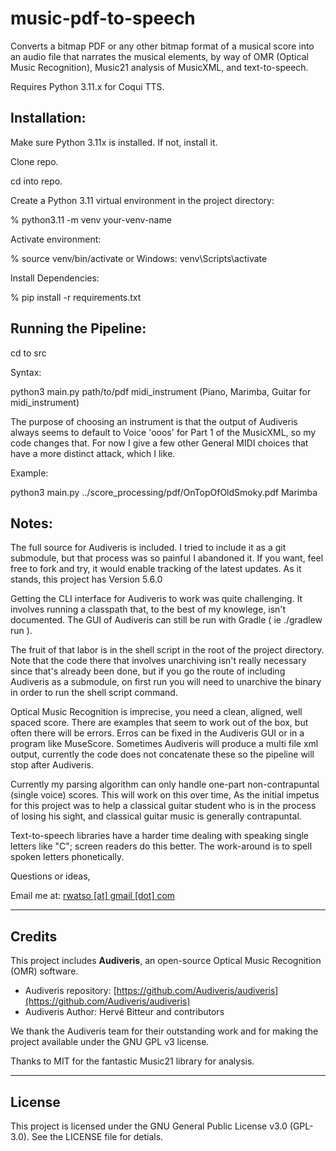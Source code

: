# music-pdf-to-speech

Converts a bitmap PDF or any other bitmap format of a musical score into an audio file that narrates 
the musical elements, by way of OMR (Optical Music Recognition), Music21 analysis of MusicXML, 
and text-to-speech.

Requires Python 3.11.x for Coqui TTS. 

## Installation:

Make sure Python 3.11x is installed. If not, install it. 

Clone repo. 

cd into repo. 

Create a Python 3.11 virtual environment in the project directory:   

% python3.11 -m venv your-venv-name

Activate environment:   

% source venv/bin/activate  or Windows:  venv\Scripts\activate

Install Dependencies:    

% pip install -r requirements.txt

## Running the Pipeline:

cd to src 

Syntax:

python3 main.py path/to/pdf midi_instrument   (Piano, Marimba, Guitar for midi_instrument)

The purpose of choosing an instrument is that the output of Audiveris always seems to 
default to Voice 'ooos' for Part 1 of the MusicXML, so my code changes that. For now I give a few 
other General MIDI choices that have a more distinct attack, which I like. 

Example:

python3 main.py ../score_processing/pdf/OnTopOfOldSmoky.pdf Marimba

## Notes:

The full source for Audiveris is included. I tried to include it as a git submodule,
but that process was so painful I abandoned it. If you want, feel free to fork and try,
it would enable tracking of the latest updates. As it stands, this project has Version 5.6.0

Getting the CLI interface for Audiveris to work was quite challenging. It involves running a 
classpath that, to the best of my knowlege, isn't documented. The GUI of Audiveris can still 
be run with Gradle ( ie  ./gradlew run ).

The fruit of that labor is in the shell script in the root of the project directory.
Note that the code there that involves unarchiving isn't really necessary since that's already
been done, but if you go the route of including Audiveris as a submodule, on first run you will
need to unarchive the binary in order to run the shell script command.

Optical Music Recognition is imprecise, you need a clean, aligned, well spaced score. 
There are examples that seem to work out of the box, but often there will be errors. 
Erros can be fixed in the Audiveris GUI or in a program like MuseScore. Sometimes Audiveris 
will produce a multi file xml output, currently the code does not concatenate these so the pipeline
will stop after Audiveris. 

Currently my parsing algorithm can only handle one-part non-contrapuntal (single voice) scores. 
This will work on this over time, As the initial impetus for this project was to help a classical guitar
student who is in the process of losing his sight, and classical guitar music is generally contrapuntal. 

Text-to-speech libraries have a harder time dealing with speaking single letters like "C";
screen readers do this better. The work-around is to spell spoken letters phonetically.

Questions or ideas,

Email me at: [rwatso [at] gmail [dot] com](mailto:rwatso@gmail.com)
 
---

## Credits

This project includes **Audiveris**, an open-source Optical Music Recognition (OMR) software.

- Audiveris repository: [https://github.com/Audiveris/audiveris](https://github.com/Audiveris/audiveris)
- Audiveris Author: Hervé Bitteur and contributors

We thank the Audiveris team for their outstanding work and for making the project available 
under the GNU GPL v3 license.

Thanks to MIT for the fantastic Music21 library for analysis.

---

## License

This project is licensed under the GNU General Public License v3.0 (GPL-3.0). See the
LICENSE file for detials. 
